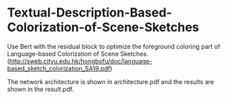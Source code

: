 # Textual-Description-Based-Colorization-of-Scene-Sketches

Use Bert with the residual block to optimize the foreground coloring part of Language-based Colorization of Scene Sketches. (http://sweb.cityu.edu.hk/hongbofu/doc/language-based_sketch_colorization_SA19.pdf)

The network architecture is shown in architecture.pdf and the results are shown in the result.pdf.
